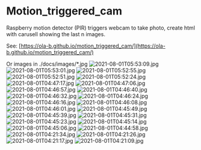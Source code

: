 # Motion_triggered_cam
Raspberry motion detector (PIR) triggers webcam to take photo, create html with carusell showing the last n images.

See: [https://ola-b.github.io/motion_triggered_cam/](https://ola-b.github.io/motion_triggered_cam/)


Or images in ./docs/images/*.jpg
![2021-08-01T05:53:09.jpg](https://github.com/Ola-B/motion_triggered_cam/blob/main/docs/images/2021-08-01T05:53:09.jpg "2021-08-01T05:53:09.jpg")
![2021-08-01T05:53:01.jpg](https://github.com/Ola-B/motion_triggered_cam/blob/main/docs/images/2021-08-01T05:53:01.jpg "2021-08-01T05:53:01.jpg")
![2021-08-01T05:52:55.jpg](https://github.com/Ola-B/motion_triggered_cam/blob/main/docs/images/2021-08-01T05:52:55.jpg "2021-08-01T05:52:55.jpg")
![2021-08-01T05:52:51.jpg](https://github.com/Ola-B/motion_triggered_cam/blob/main/docs/images/2021-08-01T05:52:51.jpg "2021-08-01T05:52:51.jpg")
![2021-08-01T05:52:24.jpg](https://github.com/Ola-B/motion_triggered_cam/blob/main/docs/images/2021-08-01T05:52:24.jpg "2021-08-01T05:52:24.jpg")
![2021-08-01T04:47:17.jpg](https://github.com/Ola-B/motion_triggered_cam/blob/main/docs/images/2021-08-01T04:47:17.jpg "2021-08-01T04:47:17.jpg")
![2021-08-01T04:47:06.jpg](https://github.com/Ola-B/motion_triggered_cam/blob/main/docs/images/2021-08-01T04:47:06.jpg "2021-08-01T04:47:06.jpg")
![2021-08-01T04:46:57.jpg](https://github.com/Ola-B/motion_triggered_cam/blob/main/docs/images/2021-08-01T04:46:57.jpg "2021-08-01T04:46:57.jpg")
![2021-08-01T04:46:40.jpg](https://github.com/Ola-B/motion_triggered_cam/blob/main/docs/images/2021-08-01T04:46:40.jpg "2021-08-01T04:46:40.jpg")
![2021-08-01T04:46:32.jpg](https://github.com/Ola-B/motion_triggered_cam/blob/main/docs/images/2021-08-01T04:46:32.jpg "2021-08-01T04:46:32.jpg")
![2021-08-01T04:46:24.jpg](https://github.com/Ola-B/motion_triggered_cam/blob/main/docs/images/2021-08-01T04:46:24.jpg "2021-08-01T04:46:24.jpg")
![2021-08-01T04:46:16.jpg](https://github.com/Ola-B/motion_triggered_cam/blob/main/docs/images/2021-08-01T04:46:16.jpg "2021-08-01T04:46:16.jpg")
![2021-08-01T04:46:08.jpg](https://github.com/Ola-B/motion_triggered_cam/blob/main/docs/images/2021-08-01T04:46:08.jpg "2021-08-01T04:46:08.jpg")
![2021-08-01T04:46:01.jpg](https://github.com/Ola-B/motion_triggered_cam/blob/main/docs/images/2021-08-01T04:46:01.jpg "2021-08-01T04:46:01.jpg")
![2021-08-01T04:45:49.jpg](https://github.com/Ola-B/motion_triggered_cam/blob/main/docs/images/2021-08-01T04:45:49.jpg "2021-08-01T04:45:49.jpg")
![2021-08-01T04:45:39.jpg](https://github.com/Ola-B/motion_triggered_cam/blob/main/docs/images/2021-08-01T04:45:39.jpg "2021-08-01T04:45:39.jpg")
![2021-08-01T04:45:31.jpg](https://github.com/Ola-B/motion_triggered_cam/blob/main/docs/images/2021-08-01T04:45:31.jpg "2021-08-01T04:45:31.jpg")
![2021-08-01T04:45:23.jpg](https://github.com/Ola-B/motion_triggered_cam/blob/main/docs/images/2021-08-01T04:45:23.jpg "2021-08-01T04:45:23.jpg")
![2021-08-01T04:45:14.jpg](https://github.com/Ola-B/motion_triggered_cam/blob/main/docs/images/2021-08-01T04:45:14.jpg "2021-08-01T04:45:14.jpg")
![2021-08-01T04:45:06.jpg](https://github.com/Ola-B/motion_triggered_cam/blob/main/docs/images/2021-08-01T04:45:06.jpg "2021-08-01T04:45:06.jpg")
![2021-08-01T04:44:58.jpg](https://github.com/Ola-B/motion_triggered_cam/blob/main/docs/images/2021-08-01T04:44:58.jpg "2021-08-01T04:44:58.jpg")
![2021-08-01T04:21:34.jpg](https://github.com/Ola-B/motion_triggered_cam/blob/main/docs/images/2021-08-01T04:21:34.jpg "2021-08-01T04:21:34.jpg")
![2021-08-01T04:21:26.jpg](https://github.com/Ola-B/motion_triggered_cam/blob/main/docs/images/2021-08-01T04:21:26.jpg "2021-08-01T04:21:26.jpg")
![2021-08-01T04:21:17.jpg](https://github.com/Ola-B/motion_triggered_cam/blob/main/docs/images/2021-08-01T04:21:17.jpg "2021-08-01T04:21:17.jpg")
![2021-08-01T04:21:09.jpg](https://github.com/Ola-B/motion_triggered_cam/blob/main/docs/images/2021-08-01T04:21:09.jpg "2021-08-01T04:21:09.jpg")
